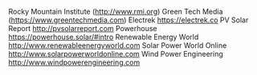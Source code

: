 Rocky Mountain Institute (http://www.rmi.org)
Green Tech Media (https://www.greentechmedia.com)
Electrek https://electrek.co
PV Solar Report http://pvsolarreport.com
Powerhouse https://powerhouse.solar/#intro
Renewable Energy World http://www.renewableenergyworld.com
Solar Power World Online http://www.solarpowerworldonline.com
Wind Power Engineering http://www.windpowerengineering.com


